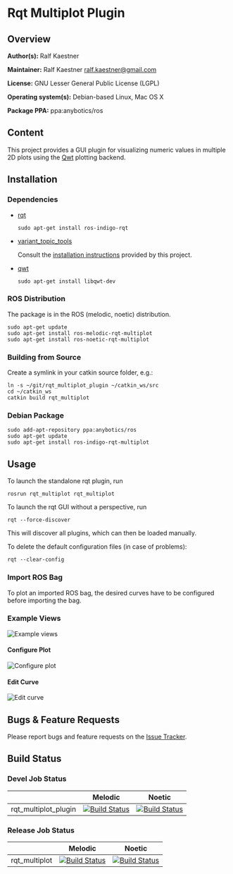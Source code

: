 # Rqt Multiplot Plugin

## Overview

**Author(s):** Ralf Kaestner

**Maintainer:** Ralf Kaestner <ralf.kaestner@gmail.com>

**License:** GNU Lesser General Public License (LGPL)

**Operating system(s):** Debian-based Linux, Mac OS X

**Package PPA:** ppa:anybotics/ros

## Content

This project provides a GUI plugin for visualizing numeric values in multiple 2D plots using the [Qwt](http://qwt.sourceforge.net) plotting backend.

## Installation
### Dependencies

- [rqt](http://wiki.ros.org/rqt)

    ```shell
    sudo apt-get install ros-indigo-rqt
    ```

- [variant_topic_tools](https://github.com/anybotics/variant)

  Consult the [installation instructions](https://github.com/anybotics/variant/blob/master/README.md#installation) provided by this project.

- [qwt](http://qwt.sourceforge.net/)

    ```shell
    sudo apt-get install libqwt-dev
    ```

### ROS Distribution

The package is in the ROS (melodic, noetic) distribution.

```shell
sudo apt-get update
sudo apt-get install ros-melodic-rqt-multiplot
sudo apt-get install ros-noetic-rqt-multiplot

```

### Building from Source

Create a symlink in your catkin source folder, e.g.:

```shell
ln -s ~/git/rqt_multiplot_plugin ~/catkin_ws/src
cd ~/catkin_ws
catkin build rqt_multiplot
```

### Debian Package

```shell
sudo add-apt-repository ppa:anybotics/ros
sudo apt-get update
sudo apt-get install ros-indigo-rqt-multiplot
```

## Usage

To launch the standalone rqt plugin, run

```shell
rosrun rqt_multiplot rqt_multiplot
```

To launch the rqt GUI without a perspective, run

```shell
rqt --force-discover
```

This will discover all plugins, which can then be loaded manually.

To delete the default configuration files (in case of problems):

```shell
rqt --clear-config
```

### Import ROS Bag

To plot an imported ROS bag, the desired curves have to be configured before
importing the bag.

### Example Views

![Example views](http://wiki.ros.org/rqt_multiplot?action=AttachFile&do=get&target=multiplot_1_legend.png "Overview")

#### Configure Plot

![Configure plot](http://wiki.ros.org/rqt_multiplot?action=AttachFile&do=get&target=multiplot_configure_plot.png "Configure plot")

#### Edit Curve

![Edit curve](http://wiki.ros.org/rqt_multiplot?action=AttachFile&do=get&target=multiplot_edit_curve.png "Edit curve")

## Bugs & Feature Requests

Please report bugs and feature requests on the [Issue Tracker](https://github.com/anybotics/rqt_multiplot_plugin).

## Build Status

### Devel Job Status

| | Melodic  | Noetic |
| --- | --- | --- |
| rqt_multiplot_plugin | [![Build Status](http://build.ros.org/buildStatus/icon?job=Mdev__rqt_multiplot_plugin__ubuntu_bionic_amd64)](http://build.ros.org/job/Mdev__rqt_multiplot_plugin__ubuntu_bionic_amd64/) | [![Build Status](http://build.ros.org/buildStatus/icon?job=Ndev__rqt_multiplot_plugin__ubuntu_focal_amd64)](http://build.ros.org/job/Ndev__rqt_multiplot_plugin__ubuntu_focal_amd64/) |

### Release Job Status

| | Melodic | Noetic |
| --- | --- | --- |
| rqt_multiplot | [![Build Status](http://build.ros.org/buildStatus/icon?job=Mbin_uB64__rqt_multiplot__ubuntu_bionic_amd64__binary)](http://build.ros.org/job/Mbin_uB64__rqt_multiplot__ubuntu_bionic_amd64__binary/) | [![Build Status](http://build.ros.org/buildStatus/icon?job=Nbin_uF64__rqt_multiplot__ubuntu_focal_amd64__binary)](http://build.ros.org/job/Nbin_uF64__rqt_multiplot__ubuntu_focal_amd64__binary/) |
